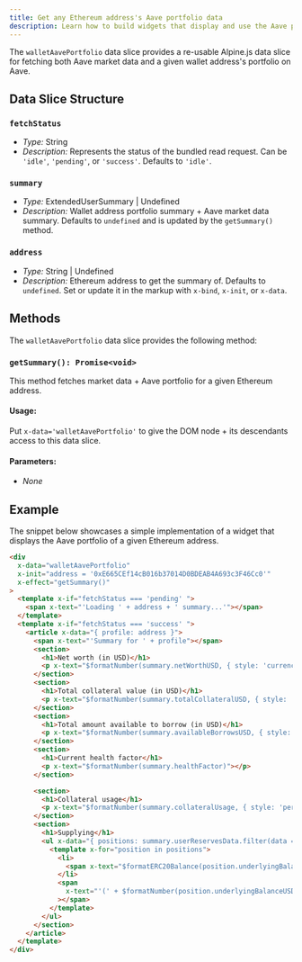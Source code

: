 ```yaml
---
title: Get any Ethereum address's Aave portfolio data
description: Learn how to build widgets that display and use the Aave portfolio data of any Ethereum address with ghooey and Alpine
---
```


The `walletAavePortfolio` data slice provides a re-usable Alpine.js data slice for fetching both Aave market data and a given wallet address's portfolio on Aave.

## Data Slice Structure

### `fetchStatus`

- _Type:_ String
- _Description:_ Represents the status of the bundled read request. Can be `'idle'`, `'pending'`, or `'success'`. Defaults to `'idle'`.

### `summary`

- _Type:_ ExtendedUserSummary | Undefined
- _Description:_ Wallet address portfolio summary + Aave market data summary. Defaults to `undefined` and is updated by the `getSummary()` method.

### `address`

- _Type:_ String | Undefined
- _Description:_ Ethereum address to get the summary of. Defaults to `undefined`. Set or update it in the markup with `x-bind`, `x-init`, or `x-data`.

## Methods

The `walletAavePortfolio` data slice provides the following method:

### `getSummary(): Promise<void>`

This method fetches market data + Aave portfolio for a given Ethereum address.

#### Usage:

Put `x-data='walletAavePortfolio'` to give the DOM node + its descendants access to this data slice.

#### Parameters:

- _None_

## Example

The snippet below showcases a simple implementation of a widget that displays the Aave portfolio of a given Ethereum address.

```html
<div
  x-data="walletAavePortfolio"
  x-init="address = '0xE665CEf14cB016b37014D0BDEAB4A693c3F46Cc0'"
  x-effect="getSummary()"
>
  <template x-if="fetchStatus === 'pending' ">
    <span x-text="'Loading ' + address + ' summary...'"></span>
  </template>
  <template x-if="fetchStatus === 'success' ">
    <article x-data="{ profile: address }">
      <span x-text="'Summary for ' + profile"></span>
      <section>
        <h1>Net worth (in USD)</h1>
        <p x-text="$formatNumber(summary.netWorthUSD, { style: 'currency', currency: 'USD', })"></p>
      </section>
      <section>
        <h1>Total collateral value (in USD)</h1>
        <p x-text="$formatNumber(summary.totalCollateralUSD, { style: 'currency', currency: 'USD'})"></p>
      </section>
      <section>
        <h1>Total amount available to borrow (in USD)</h1>
        <p x-text="$formatNumber(summary.availableBorrowsUSD, { style: 'currency', currency: 'USD'})"></p>
      </section>
      <section>
        <h1>Current health factor</h1>
        <p x-text="$formatNumber(summary.healthFactor)"></p>
      </section>

      <section>
        <h1>Collateral usage</h1>
        <p x-text="$formatNumber(summary.collateralUsage, { style: 'percent' })"></p>
      </section>
      <section>
        <h1>Supplying</h1>
        <ul x-data="{ positions: summary.userReservesData.filter(data => parseFloat(data.underlyingBalanceUSD) > 0) }">
          <template x-for="position in positions">
            <li>
              <span x-text="$formatERC20Balance(position.underlyingBalance, position.reserve.symbol)"></span>
            </li>
            <span
              x-text="'(' + $formatNumber(position.underlyingBalanceUSD, { style: 'currency', currency: 'USD' }) +')'"
            ></span>
          </template>
        </ul>
      </section>
    </article>
  </template>
</div>
```
